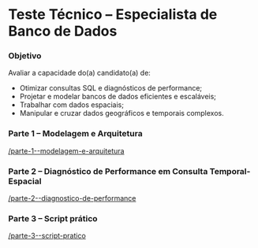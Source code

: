 # Teste Técnico – Especialista de Banco de Dados

### Objetivo

Avaliar a capacidade do(a) candidato(a) de:

- Otimizar consultas SQL e diagnósticos de performance;
- Projetar e modelar bancos de dados eficientes e escaláveis;
- Trabalhar com dados espaciais;
- Manipular e cruzar dados geográficos e temporais complexos.

### Parte 1 – Modelagem e Arquitetura

[/parte-1--modelagem-e-arquitetura](https://github.com/xonorhc/teste-tecnico-especialista-banco-dados/blob/main/parte-1--modelagem-e-arquitetura%0A.md)

### Parte 2 – Diagnóstico de Performance em Consulta Temporal-Espacial

[/parte-2--diagnostico-de-performance](https://github.com/xonorhc/teste-tecnico-especialista-banco-dados/blob/main/parte-2--diagnostico-de-performance%0A.md)

### Parte 3 – Script prático

[/parte-3--script-pratico](https://github.com/xonorhc/teste-tecnico-especialista-banco-dados/blob/main/parte-3--script-pratico%0A.md)
